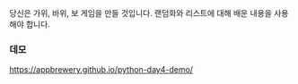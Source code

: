 당신은 가위, 바위, 보 게임을 만들 것입니다. 랜덤화와 리스트에 대해 배운 내용을 사용해야 합니다.

### 데모  
https://appbrewery.github.io/python-day4-demo/
